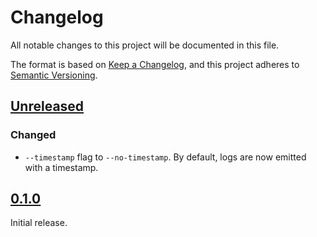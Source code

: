 # Changelog

All notable changes to this project will be documented in this file.

The format is based on [Keep a Changelog](https://keepachangelog.com/en/1.0.0/),
and this project adheres to [Semantic Versioning](https://semver.org/spec/v2.0.0.html).

## [Unreleased]

### Changed

- `--timestamp` flag to `--no-timestamp`.
  By default, logs are now emitted with a timestamp.

## [0.1.0]

Initial release.

[Unreleased]: https://github.com/comit-network/rendezvous-server/compare/0.1.0...HEAD
[0.1.0]: https://github.com/comit-network/rendezvous-server/compare/fba56c1...0.1.0
